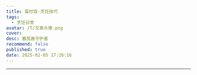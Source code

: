 ```yaml
---
title: 蛋炒饭-烹饪技巧
tags:
  - 烹饪日常
avatar: /T/文章头像.png
cover:
desc: 番茄酱守护者
recommend: false
published: true
date: 2025-02-05 17:26:16
---
```


---

